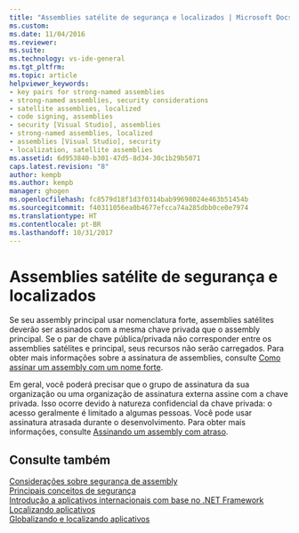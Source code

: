 ```yaml
---
title: "Assemblies satélite de segurança e localizados | Microsoft Docs"
ms.custom: 
ms.date: 11/04/2016
ms.reviewer: 
ms.suite: 
ms.technology: vs-ide-general
ms.tgt_pltfrm: 
ms.topic: article
helpviewer_keywords:
- key pairs for strong-named assemblies
- strong-named assemblies, security considerations
- satellite assemblies, localized
- code signing, assemblies
- security [Visual Studio], assemblies
- strong-named assemblies, localized
- assemblies [Visual Studio], security
- localization, satellite assemblies
ms.assetid: 6d953840-b301-47d5-8d34-30c1b29b5071
caps.latest.revision: "8"
author: kempb
ms.author: kempb
manager: ghogen
ms.openlocfilehash: fc8579d18f1d3f0314bab99698024e463b51454b
ms.sourcegitcommit: f40311056ea0b4677efcca74a285dbb0ce0e7974
ms.translationtype: HT
ms.contentlocale: pt-BR
ms.lasthandoff: 10/31/2017
---
```

# <a name="security-and-localized-satellite-assemblies"></a>Assemblies satélite de segurança e localizados
Se seu assembly principal usar nomenclatura forte, assemblies satélites deverão ser assinados com a mesma chave privada que o assembly principal. Se o par de chave pública/privada não corresponder entre os assemblies satélites e principal, seus recursos não serão carregados. Para obter mais informações sobre a assinatura de assemblies, consulte [Como assinar um assembly com um nome forte](/dotnet/framework/app-domains/how-to-sign-an-assembly-with-a-strong-name).  
  
 Em geral, você poderá precisar que o grupo de assinatura da sua organização ou uma organização de assinatura externa assine com a chave privada. Isso ocorre devido à natureza confidencial da chave privada: o acesso geralmente é limitado a algumas pessoas. Você pode usar assinatura atrasada durante o desenvolvimento. Para obter mais informações, consulte [Assinando um assembly com atraso](/dotnet/framework/app-domains/delay-sign-assembly).  
  
## <a name="see-also"></a>Consulte também  
 [Considerações sobre segurança de assembly](/dotnet/framework/app-domains/assembly-security-considerations)   
 [Principais conceitos de segurança](/dotnet/standard/security/key-security-concepts)   
 [Introdução a aplicativos internacionais com base no .NET Framework](../ide/introduction-to-international-applications-based-on-the-dotnet-framework.md)   
 [Localizando aplicativos](../ide/localizing-applications.md)   
 [Globalizando e localizando aplicativos](../ide/globalizing-and-localizing-applications.md)